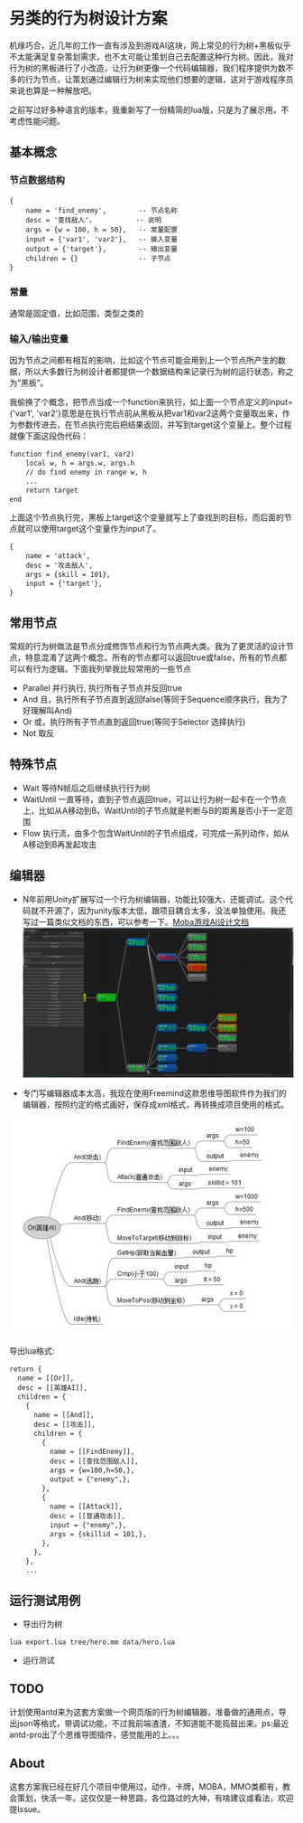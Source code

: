 # 另类的行为树设计方案
机缘巧合，近几年的工作一直有涉及到游戏AI这块，网上常见的行为树+黑板似乎不太能满足复杂策划需求，也不太可能让策划自己去配置这种行为树。因此，我对行为树的黑板进行了小改造，让行为树更像一个代码编辑器，我们程序提供为数不多的行为节点，让策划通过编辑行为树来实现他们想要的逻辑，这对于游戏程序员来说也算是一种解放吧。

之前写过好多种语言的版本，我重新写了一份精简的lua版，只是为了展示用，不考虑性能问题。

## 基本概念
### 节点数据结构
```
{
    name = 'find_enemy',        -- 节点名称
    desc = '查找敌人'，          -- 说明
    args = {w = 100, h = 50},   -- 常量配置
    input = {'var1', 'var2'},   -- 输入变量
    output = {'target'},        -- 输出变量
    children = {}               -- 子节点
}
```
### 常量
通常是固定值，比如范围，类型之类的
### 输入/输出变量
因为节点之间都有相互的影响，比如这个节点可能会用到上一个节点所产生的数据，所以大多数行为树设计者都提供一个数据结构来记录行为树的运行状态，称之为“黑板”。

我偷换了个概念，把节点当成一个function来执行，如上面一个节点定义的input={'var1', 'var2'}意思是在执行节点前从黑板从把var1和var2这两个变量取出来，作为参数传进去，在节点执行完后把结果返回，并写到target这个变量上。整个过程就像下面这段伪代码：
```
function find_enemy(var1, var2)
    local w, h = args.w, args.h
    // do find enemy in range w, h
    ...
    return target
end
```
上面这个节点执行完，黑板上target这个变量就写上了查找到的目标，而后面的节点就可以使用target这个变量作为input了。
```
{
    name = 'attack',
    desc = '攻击敌人',
    args = {skill = 101},
    input = {'target'},
}
```

## 常用节点
常规的行为树做法是节点分成修饰节点和行为节点两大类。我为了更灵活的设计节点，特意混淆了这两个概念。所有的节点都可以返回true或false，所有的节点都可以有行为逻辑。下面我列举我比较常用的一些节点
+ Parallel
并行执行, 执行所有子节点并反回true
+ And
且，执行所有子节点直到返回false(等同于Sequence顺序执行，我为了好理解叫And)
+ Or
或，执行所有子节点直到返回true(等同于Selector 选择执行)
+ Not
取反

## 特殊节点
+ Wait 等待N帧后之后继续执行行为树
+ WaitUntil 一直等待，直到子节点返回true，可以让行为树一起卡在一个节点上，比如从A移动到B，WaitUntil的子节点就是判断与B的距离是否小于一定范围
+ Flow 执行流，由多个包含WaitUntil的子节点组成，可完成一系列动作，如从A移动到B再发起攻击

## 编辑器
+ N年前用Unity扩展写过一个行为树编辑器，功能比较强大，还能调试。这个代码就不开源了，因为unity版本太低，跟项目耦合太多，没法单独使用。我还写过一篇类似文档的东西，可以参考一下。[Moba游戏AI设计文档](Moba.md)
![](image/moba8.png)

+ 专门写编辑器成本太高，我现在使用Freemind这款思维导图软件作为我们的编辑器，按照约定的格式画好，保存成xml格式，再转换成项目使用的格式。

![](image/README1.jpg)

导出lua格式:
```
return {
  name = [[Or]],
  desc = [[英雄AI]],
  children = {
    {
      name = [[And]],
      desc = [[攻击]],
      children = {
        {
          name = [[FindEnemy]],
          desc = [[查找范围敌人]],
          args = {w=100,h=50,},
          output = {"enemy",},
        },
        {
          name = [[Attack]],
          desc = [[普通攻击]],
          input = {"enemy",},
          args = {skillid = 101,},
        },
      },
    },
    ...
```

## 运行测试用例
+ 导出行为树
```
lua export.lua tree/hero.mm data/hero.lua
```
+ 运行测试

## TODO
计划使用antd来为这套方案做一个网页版的行为树编辑器，准备做的通用点，导出json等格式，带调试功能，不过我前端渣渣，不知道能不能捣鼓出来。ps:最近antd-pro出了个思维导图插件，感觉能用的上。。。

## About
这套方案我已经在好几个项目中使用过，动作，卡牌，MOBA，MMO类都有，教会策划，快活一年。这仅仅是一种思路，各位路过的大神，有啥建议或看法，欢迎提Issue。

